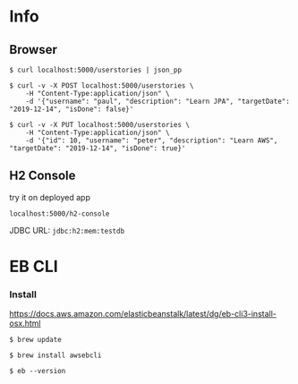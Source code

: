 # Info

## Browser
 
`$ curl localhost:5000/userstories | json_pp`

```shell script
$ curl -v -X POST localhost:5000/userstories \
    -H "Content-Type:application/json" \
    -d '{"username": "paul", "description": "Learn JPA", "targetDate": "2019-12-14", "isDone": false}'
```

```shell script
$ curl -v -X PUT localhost:5000/userstories \
    -H "Content-Type:application/json" \
    -d '{"id": 10, "username": "peter", "description": "Learn AWS", "targetDate": "2019-12-14", "isDone": true}'
```

## H2 Console 
try it on deployed app

`localhost:5000/h2-console`  

JDBC URL: `jdbc:h2:mem:testdb`


# EB CLI

### Install 
https://docs.aws.amazon.com/elasticbeanstalk/latest/dg/eb-cli3-install-osx.html

`$ brew update`

`$ brew install awsebcli`

`$ eb --version`
